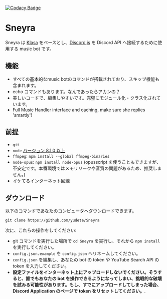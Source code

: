 
[![Codacy Badge](https://api.codacy.com/project/badge/Grade/cdfdf0081ea4438e86ea6971a021d6b0)](https://www.codacy.com/app/kyranet/Sneyra?utm_source=github.com&utm_medium=referral&utm_content=kyranet/Sneyra&utm_campaign=badger)

# Sneyra

Sneyra は [Klasa](https://github.com/dirigeants/klasa/) をベースとし、[Discord.js](https://github.com/hydrabolt/discord.js) を Discord API へ接続するために使用する music bot です。

## 機能

- すべての基本的なmusic botのコマンドが搭載されており、スキップ機能も含まれます。
- echo コマンドもあります。なんであったらアカンの？
- 美しいコードで、編集しやすいです。完璧にモジュール化・クラス化されています。
- Full Music Handler interface and caching, make sure she replies 'smartly'!

## 前提

- `git`
- `node` [バージョン 8.1.0 以上](https://nodejs.org)
- `ffmpeg`: `npm install --global ffmpeg-binaries`
- `node-opus`: `npm install node-opus` (opusscript を使うこともできますが、不安定です。本番環境ではメモリリークや音質の問題があるため、推奨しません。)
- イケてるインターネット回線

## ダウンロード

以下のコマンドであなたのコンピュータへダウンロードできます。

```
git clone https://github.com/yudete/Sneyra
```

次に、これらの操作をしてください:

- git コマンドを実行した場所で `cd Sneyra` を実行し、それから `npm install` を実行してください。
- `config.json.example` を `config.json` へリネームしてください。
- `config.json` を編集し、あなたの bot の token や YouTube Search API の token を入力してください。
- **設定ファイルをインターネット上にアップロードしないでください。そうすると、誰でもあなたの bot を操作できるようになってしまい、挑戦的な破壊を試みる可能性があります。もし、すでにアップロードしてしまった場合、Discord Application のページで token をリセットしてください。**.
